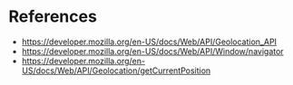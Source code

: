 # References

- https://developer.mozilla.org/en-US/docs/Web/API/Geolocation_API
- https://developer.mozilla.org/en-US/docs/Web/API/Window/navigator
- https://developer.mozilla.org/en-US/docs/Web/API/Geolocation/getCurrentPosition